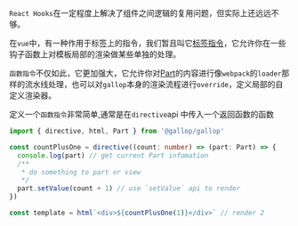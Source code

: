`React Hooks`在一定程度上解决了组件之间逻辑的复用问题，但实际上还远远不够。

在`vue`中，有一种作用于标签上的指令，我们暂且叫它[标签指令](https://v3.vuejs.org/guide/custom-directive.html)，它允许你在一些钩子函数上对模板局部的渲染做某些单独的处理。

`函数指令`不仅如此，它更加强大，它允许你对[Part](/#Part)的内容进行像`webpack`的`loader`那样的流水线处理，也可以对`gallop`本身的渲染流程进行`override`，定义局部的自定义渲染器。

定义一个`函数指令`非常简单,通常是在`directive`api 中传入一个返回函数的函数

```ts
import { directive, html, Part } from '@gallop/gallop'

const countPlusOne = directive((count: number) => (part: Part) => {
  console.log(part) // get current Part infomation
  /**
   * do something to part or view
   */
  part.setValue(count + 1) // use `setValue` api to render
})

const template = html`<div>${countPlusOne(1)}</div>` // render 2
```
